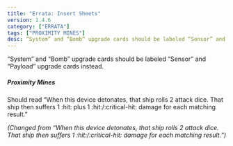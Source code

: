 ```yaml
---
title: "Errata: Insert Sheets"
version: 1.4.6
category: ["ERRATA"]
tags: ["PROXIMITY MINES"]
desc: “System” and “Bomb” upgrade cards should be labeled “Sensor” and “Payload” upgrade cards instead.
---
```


“System” and “Bomb” upgrade cards should be labeled “Sensor” and “Payload” upgrade cards instead.

##### **Proximity Mines**

Should read “When this device detonates, that ship rolls 2 attack dice. That ship then suffers 1 :hit: plus 1 :hit:/:critical-hit: damage for each matching result.”

_(Changed from “When this device detonates, that ship rolls 2 attack dice. That ship then suffers 1 :hit:/:critical-hit: damage for each matching result.”)_
